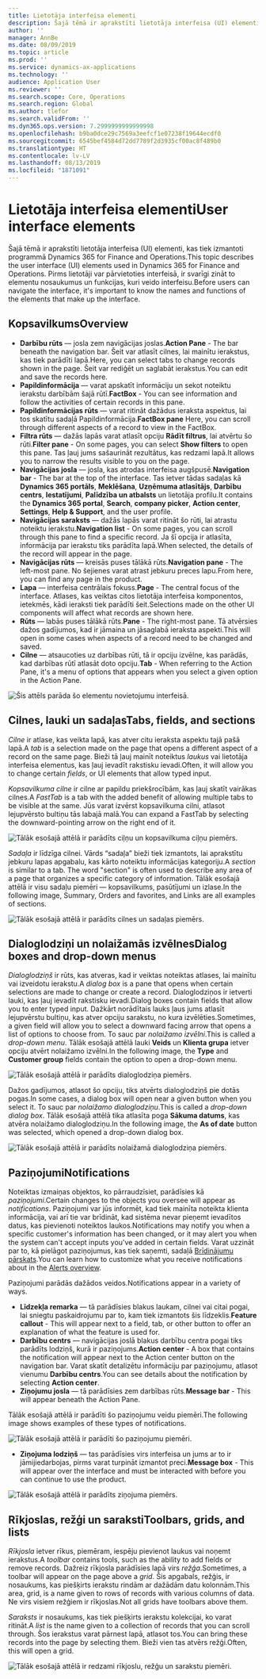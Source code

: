 ```yaml
---
title: Lietotāja interfeisa elementi
description: Šajā tēmā ir aprakstīti lietotāja interfeisa (UI) elementi, kas tiek izmantoti programmā Dynamics 365 for Finance and Operations.
author: ''
manager: AnnBe
ms.date: 08/09/2019
ms.topic: article
ms.prod: ''
ms.service: dynamics-ax-applications
ms.technology: ''
audience: Application User
ms.reviewer: ''
ms.search.scope: Core, Operations
ms.search.region: Global
ms.author: tlefor
ms.search.validFrom: ''
ms.dyn365.ops.version: 7.2999999999999998
ms.openlocfilehash: b9ba0dce29c7569a3eefcf1e07238f19644ecdf0
ms.sourcegitcommit: 6545bef4584d72dd7789f2d3935cf00ac8f489b0
ms.translationtype: HT
ms.contentlocale: lv-LV
ms.lasthandoff: 08/13/2019
ms.locfileid: "1871091"
---
```

# <a name="user-interface-elements"></a><span data-ttu-id="70827-103">Lietotāja interfeisa elementi</span><span class="sxs-lookup"><span data-stu-id="70827-103">User interface elements</span></span>

<span data-ttu-id="70827-104">Šajā tēmā ir aprakstīti lietotāja interfeisa (UI) elementi, kas tiek izmantoti programmā Dynamics 365 for Finance and Operations.</span><span class="sxs-lookup"><span data-stu-id="70827-104">This topic describes the user interface (UI) elements used in Dynamics 365 for Finance and Operations.</span></span> <span data-ttu-id="70827-105">Pirms lietotāji var pārvietoties interfeisā, ir svarīgi zināt to elementu nosaukumus un funkcijas, kuri veido interfeisu.</span><span class="sxs-lookup"><span data-stu-id="70827-105">Before users can navigate the interface, it's important to know the names and functions of the elements that make up the interface.</span></span>

## <a name="overview"></a><span data-ttu-id="70827-106">Kopsavilkums</span><span class="sxs-lookup"><span data-stu-id="70827-106">Overview</span></span>

- <span data-ttu-id="70827-107">**Darbību rūts** — josla zem navigācijas joslas.</span><span class="sxs-lookup"><span data-stu-id="70827-107">**Action Pane** - The bar beneath the navigation bar.</span></span> <span data-ttu-id="70827-108">Šeit var atlasīt cilnes, lai mainītu ierakstus, kas tiek parādīti lapā.</span><span class="sxs-lookup"><span data-stu-id="70827-108">Here, you can select tabs to change records shown in the page.</span></span> <span data-ttu-id="70827-109">Šeit var rediģēt un saglabāt ierakstus.</span><span class="sxs-lookup"><span data-stu-id="70827-109">You can edit and save the records here.</span></span>  
- <span data-ttu-id="70827-110">**Papildinformācija** — varat apskatīt informāciju un sekot noteiktu ierakstu darbībām šajā rūtī.</span><span class="sxs-lookup"><span data-stu-id="70827-110">**FactBox** - You can see information and follow the activities of certain records in this pane.</span></span>  
- <span data-ttu-id="70827-111">**Papildinformācijas rūts** — varat ritināt dažādus ieraksta aspektus, lai tos skatītu sadaļā Papildinformācija.</span><span class="sxs-lookup"><span data-stu-id="70827-111">**FactBox pane** Here, you can scroll through different aspects of a record to view in the FactBox.</span></span>  
- <span data-ttu-id="70827-112">**Filtra rūts** — dažās lapās varat atlasīt opciju **Rādīt filtrus**, lai atvērtu šo rūti.</span><span class="sxs-lookup"><span data-stu-id="70827-112">**Filter pane** - On some pages, you can select **Show filters** to open this pane.</span></span> <span data-ttu-id="70827-113">Tas ļauj jums sašaurināt rezultātus, kas redzami lapā.</span><span class="sxs-lookup"><span data-stu-id="70827-113">It allows you to narrow the results visible to you on the page.</span></span>  
- <span data-ttu-id="70827-114">**Navigācijas josla** — josla, kas atrodas interfeisa augšpusē.</span><span class="sxs-lookup"><span data-stu-id="70827-114">**Navigation bar** - The bar at the top of the interface.</span></span> <span data-ttu-id="70827-115">Tas ietver tādas sadaļas kā **Dynamics 365 portāls**, **Meklēšana**, **Uzņēmuma atlasītājs**, **Darbību centrs**, **Iestatījumi**, **Palīdzība un atbalsts** un lietotāja profilu.</span><span class="sxs-lookup"><span data-stu-id="70827-115">It contains the **Dynamics 365 portal**, **Search**, **company picker**, **Action center**, **Settings**, **Help & Support**, and the user profile.</span></span>  
- <span data-ttu-id="70827-116">**Navigācijas saraksts** — dažās lapās varat ritināt šo rūti, lai atrastu noteiktu ierakstu.</span><span class="sxs-lookup"><span data-stu-id="70827-116">**Navigation list** - On some pages, you can scroll through this pane to find a specific record.</span></span> <span data-ttu-id="70827-117">Ja šī opcija ir atlasīta, informācija par ierakstu tiks parādīta lapā.</span><span class="sxs-lookup"><span data-stu-id="70827-117">When selected, the details of the record will appear in the page.</span></span>  
- <span data-ttu-id="70827-118">**Navigācijas rūts** — kreisās puses tālākā rūts.</span><span class="sxs-lookup"><span data-stu-id="70827-118">**Navigation pane** - The left-most pane.</span></span> <span data-ttu-id="70827-119">No šejienes varat atrast jebkuru preces lapu.</span><span class="sxs-lookup"><span data-stu-id="70827-119">From here, you can find any page in the product.</span></span>  
- <span data-ttu-id="70827-120">**Lapa** — interfeisa centrālais fokuss.</span><span class="sxs-lookup"><span data-stu-id="70827-120">**Page** - The central focus of the interface.</span></span> <span data-ttu-id="70827-121">Atlases, kas veiktas citos lietotāja interfeisa komponentos, ietekmēs, kādi ieraksti tiek parādīti šeit.</span><span class="sxs-lookup"><span data-stu-id="70827-121">Selections made on the other UI components will affect what records are shown here.</span></span>  
- <span data-ttu-id="70827-122">**Rūts** — labās puses tālākā rūts.</span><span class="sxs-lookup"><span data-stu-id="70827-122">**Pane** - The right-most pane.</span></span> <span data-ttu-id="70827-123">Tā atvērsies dažos gadījumos, kad ir jāmaina un jāsaglabā ieraksta aspekti.</span><span class="sxs-lookup"><span data-stu-id="70827-123">This will open in some cases when aspects of a record need to be changed and saved.</span></span>  
- <span data-ttu-id="70827-124">**Cilne** — atsaucoties uz darbības rūti, tā ir opciju izvēlne, kas parādās, kad darbības rūtī atlasāt doto opciju.</span><span class="sxs-lookup"><span data-stu-id="70827-124">**Tab** - When referring to the Action Pane, it's a menu of options that appears when you select a given option in the Action Pane.</span></span>  

![Šis attēls parāda šo elementu novietojumu interfeisā.](media/user-interface-01.png)

## <a name="tabs-fields-and-sections"></a><span data-ttu-id="70827-126">Cilnes, lauki un sadaļas</span><span class="sxs-lookup"><span data-stu-id="70827-126">Tabs, fields, and sections</span></span>

<span data-ttu-id="70827-127">*Cilne* ir atlase, kas veikta lapā, kas atver citu ieraksta aspektu tajā pašā lapā.</span><span class="sxs-lookup"><span data-stu-id="70827-127">A *tab* is a selection made on the page that opens a different aspect of a record on the same page.</span></span> <span data-ttu-id="70827-128">Bieži tā ļauj mainīt noteiktus *laukus* vai lietotāja interfeisa elementus, kas ļauj ievadīt rakstisku ievadi.</span><span class="sxs-lookup"><span data-stu-id="70827-128">Often, it will allow you to change certain *fields*, or UI elements that allow typed input.</span></span> 

<span data-ttu-id="70827-129">*Kopsavilkuma cilne* ir cilne ar papildu priekšrocībām, kas ļauj skatīt vairākas cilnes.</span><span class="sxs-lookup"><span data-stu-id="70827-129">A *FastTab* is a tab with the added benefit of allowing multiple tabs to be visible at the same.</span></span> <span data-ttu-id="70827-130">Jūs varat izvērst kopsavilkuma cilni, atlasot lejupvērsto bultiņu tās labajā malā.</span><span class="sxs-lookup"><span data-stu-id="70827-130">You can expand a FastTab by selecting the downward-pointing arrow on the right end of it.</span></span>

![Tālāk esošajā attēlā ir parādīts ciļņu un kopsavilkuma ciļņu piemērs.](media/user-interface-02.png)

<span data-ttu-id="70827-132">*Sadaļa* ir līdzīga cilnei. Vārds “sadaļa” bieži tiek izmantots, lai aprakstītu jebkuru lapas apgabalu, kas kārto noteiktu informācijas kategoriju.</span><span class="sxs-lookup"><span data-stu-id="70827-132">A *section* is similar to a tab. The word "section" is often used to describe any area of a page that organizes a specific category of information.</span></span> <span data-ttu-id="70827-133">Tālāk esošajā attēlā ir visu sadaļu piemēri — kopsavilkums, pasūtījumi un izlase.</span><span class="sxs-lookup"><span data-stu-id="70827-133">In the following image, Summary, Orders and favorites, and Links are all examples of sections.</span></span>

![Tālāk esošajā attēlā ir parādīts cilnes un sadaļas piemērs.](media/user-interface-03.png)

## <a name="dialog-boxes-and-drop-down-menus"></a><span data-ttu-id="70827-135">Dialoglodziņi un nolaižamās izvēlnes</span><span class="sxs-lookup"><span data-stu-id="70827-135">Dialog boxes and drop-down menus</span></span>

<span data-ttu-id="70827-136">*Dialoglodziņš* ir rūts, kas atveras, kad ir veiktas noteiktas atlases, lai mainītu vai izveidotu ierakstu.</span><span class="sxs-lookup"><span data-stu-id="70827-136">A *dialog box* is a pane that opens when certain selections are made to change or create a record.</span></span> <span data-ttu-id="70827-137">Dialoglodziņos ir ietverti lauki, kas ļauj ievadīt rakstisku ievadi.</span><span class="sxs-lookup"><span data-stu-id="70827-137">Dialog boxes contain fields that allow you to enter typed input.</span></span> <span data-ttu-id="70827-138">Dažkārt norādītais lauks ļaus jums atlasīt lejupvērstu bultiņu, kas atver opciju sarakstu, no kura izvēlēties.</span><span class="sxs-lookup"><span data-stu-id="70827-138">Sometimes, a given field will allow you to select a downward facing arrow that opens a list of options to choose from.</span></span> <span data-ttu-id="70827-139">To sauc par *nolaižamo izvēlni*.</span><span class="sxs-lookup"><span data-stu-id="70827-139">This is called a *drop-down menu*.</span></span> <span data-ttu-id="70827-140">Tālāk esošajā attēlā lauki **Veids** un **Klienta grupa** ietver opciju atvērt nolaižamo izvēlni.</span><span class="sxs-lookup"><span data-stu-id="70827-140">In the following image, the **Type** and **Customer group** fields contain the option to open a drop-down menu.</span></span>

![Tālāk esošajā attēlā ir parādīts dialoglodziņa piemērs.](media/user-interface-04.png)

<span data-ttu-id="70827-142">Dažos gadījumos, atlasot šo opciju, tiks atvērts dialoglodziņš pie dotās pogas.</span><span class="sxs-lookup"><span data-stu-id="70827-142">In some cases, a dialog box will open near a given button when you select it.</span></span> <span data-ttu-id="70827-143">To sauc par *nolaižamo dialoglodziņu*.</span><span class="sxs-lookup"><span data-stu-id="70827-143">This is called a *drop-down dialog box*.</span></span> <span data-ttu-id="70827-144">Tālāk esošajā attēlā tika atlasīta poga **Sākuma datums**, kas atvēra nolaižamo dialoglodziņu.</span><span class="sxs-lookup"><span data-stu-id="70827-144">In the following image, the **As of date** button was selected, which opened a drop-down dialog box.</span></span>

![Tālāk esošajā attēlā ir parādīts nolaižamā dialoglodziņa piemērs.](media/user-interface-05.png)

## <a name="notifications"></a><span data-ttu-id="70827-146">Paziņojumi</span><span class="sxs-lookup"><span data-stu-id="70827-146">Notifications</span></span>

<span data-ttu-id="70827-147">Noteiktas izmaiņas objektos, ko pārraudzīsiet, parādīsies kā *paziņojumi*.</span><span class="sxs-lookup"><span data-stu-id="70827-147">Certain changes to the objects you oversee will appear as *notifications*.</span></span> <span data-ttu-id="70827-148">Paziņojumi var jūs informēt, kad tiek mainīta noteikta klienta informācija, vai arī tie var brīdināt, kad sistēma nevar pieņemt ievadītos datus, kas pievienoti noteiktos laukos.</span><span class="sxs-lookup"><span data-stu-id="70827-148">Notifications may notify you when a specific customer's information has been changed, or it may alert you when the system can't accept inputs you've added in certain fields.</span></span> <span data-ttu-id="70827-149">Varat uzzināt par to, kā pielāgot paziņojumus, kas tiek saņemti, sadaļā [Brīdinājumu pārskats](../get-started/alerts-overview.md).</span><span class="sxs-lookup"><span data-stu-id="70827-149">You can learn how to customize what you receive notifications about in the [Alerts overview](../get-started/alerts-overview.md).</span></span>

<span data-ttu-id="70827-150">Paziņojumi parādās dažādos veidos.</span><span class="sxs-lookup"><span data-stu-id="70827-150">Notifications appear in a variety of ways.</span></span>
- <span data-ttu-id="70827-151">**Līdzekļa remarka** — tā parādīsies blakus laukam, cilnei vai citai pogai, lai sniegtu paskaidrojumu par to, kam tiek izmantots šis līdzeklis.</span><span class="sxs-lookup"><span data-stu-id="70827-151">**Feature callout** - This will appear next to a field, tab, or other button to offer an explanation of what the feature is used for.</span></span> 
- <span data-ttu-id="70827-152">**Darbību centrs** — navigācijas joslā blakus darbību centra pogai tiks parādīts lodziņš, kurā ir paziņojums.</span><span class="sxs-lookup"><span data-stu-id="70827-152">**Action center** - A box that contains the notification will appear next to the Action center button on the navigation bar.</span></span> <span data-ttu-id="70827-153">Varat skatīt detalizētu informāciju par paziņojumu, atlasot vienumu **Darbību centrs**.</span><span class="sxs-lookup"><span data-stu-id="70827-153">You can see details about the notification by selecting **Action center**.</span></span>  
- <span data-ttu-id="70827-154">**Ziņojumu josla** — tā parādīsies zem darbības rūts.</span><span class="sxs-lookup"><span data-stu-id="70827-154">**Message bar** - This will appear beneath the Action Pane.</span></span>  

<span data-ttu-id="70827-155">Tālāk esošajā attēlā ir parādīti šo paziņojumu veidu piemēri.</span><span class="sxs-lookup"><span data-stu-id="70827-155">The following image shows examples of these types of notifications.</span></span>

![Tālāk esošajā attēlā ir parādīti šo paziņojumu piemēri.](media/user-interface-06.png)

- <span data-ttu-id="70827-157">**Ziņojuma lodziņš** — tas parādīsies virs interfeisa un jums ar to ir jāmijiedarbojas, pirms varat turpināt izmantot preci.</span><span class="sxs-lookup"><span data-stu-id="70827-157">**Message box** - This will appear over the interface and must be interacted with before you can continue to use the product.</span></span>  

![Tālāk esošajā attēlā ir parādīts ziņojuma piemērs.](media/user-interface-07.png)

## <a name="toolbars-grids-and-lists"></a><span data-ttu-id="70827-159">Rīkjoslas, režģi un saraksti</span><span class="sxs-lookup"><span data-stu-id="70827-159">Toolbars, grids, and lists</span></span>

<span data-ttu-id="70827-160">*Rīkjosla* ietver rīkus, piemēram, iespēju pievienot laukus vai noņemt ierakstus.</span><span class="sxs-lookup"><span data-stu-id="70827-160">A *toolbar* contains tools, such as the ability to add fields or remove records.</span></span> <span data-ttu-id="70827-161">Dažreiz rīkjosla parādīsies lapā virs *režģa*.</span><span class="sxs-lookup"><span data-stu-id="70827-161">Sometimes, a toolbar will appear on the page above a *grid*.</span></span> <span data-ttu-id="70827-162">Šis apgabals, režģis, ir nosaukums, kas piešķirts ierakstu rindām ar dažādām datu kolonnām.</span><span class="sxs-lookup"><span data-stu-id="70827-162">This area, grid, is a name given to rows of records with various columns of data.</span></span> <span data-ttu-id="70827-163">Ne virs visiem režģiem ir rīkjoslas.</span><span class="sxs-lookup"><span data-stu-id="70827-163">Not all grids have toolbars above them.</span></span>

<span data-ttu-id="70827-164">*Saraksts* ir nosaukums, kas tiek piešķirts ierakstu kolekcijai, ko varat ritināt.</span><span class="sxs-lookup"><span data-stu-id="70827-164">A *list* is the name given to a collection of records that you can scroll through.</span></span> <span data-ttu-id="70827-165">Šos ierakstus varat pārnest lapā, atlasot tos.</span><span class="sxs-lookup"><span data-stu-id="70827-165">You can bring these records into the page by selecting them.</span></span> <span data-ttu-id="70827-166">Bieži vien tas atvērs režģi.</span><span class="sxs-lookup"><span data-stu-id="70827-166">Often, this will open a grid.</span></span>

![Tālāk esošajā attēlā ir redzami rīkjoslu, režģu un sarakstu piemēri.](media/user-interface-08.png)
